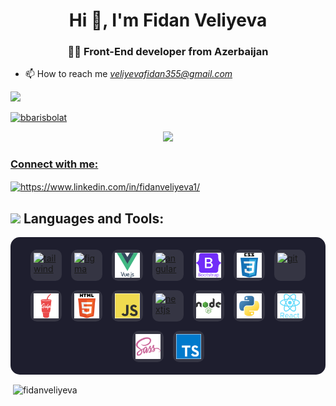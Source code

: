 

<h1 align="center">Hi 👋, I'm Fidan Veliyeva</h1>
<h3 align="center">👨‍💻 Front-End developer from Azerbaijan</h3>


- 📫 How to reach me *veliyevafidan355@gmail.com*

<img src="https://loading.io/asset/774373"/>

<p align="left"> <a href="https://github.com/fidanveliyeva/github-profile-trophy"><img src="https://github-profile-trophy.vercel.app/?username=fidanveliyeva&margin-w=15" alt="bbarisbolat" /></a> </p>
<p align="center">
  <img src="https://github-profile-trophy.vercel.app/?username=fidanveliyeva&theme=juicyfresh" /><a>
</p>

<p align="left"> <a href="https://angular.io" target="_blank" rel="noreferrer">  </p>


<h3 align="left">Connect with me:</h3>
<p align="left">
<a href="https://www.linkedin.com/in/fidan-veliyeva-5762a9316/" target="blank"><img align="center" src="https://raw.githubusercontent.com/rahuldkjain/github-profile-readme-generator/master/src/images/icons/Social/linked-in-alt.svg" alt="https://www.linkedin.com/in/fidanveliyeva1/" height="30" width="40" /></a>
</p>




<h2><img src="https://media2.giphy.com/media/QssGEmpkyEOhBCb7e1/giphy.gif?cid=ecf05e47a0n3gi1bfqntqmob8g9aid1oyj2wr3ds3mg700bl&rid=giphy.gif" width ="25">    Languages and Tools:</h2> 
 
<style>
  .icon-container {
    display: flex;
    flex-wrap: wrap;
    gap: 15px;
    justify-content: center;
    align-items: center;
    padding: 20px;
    background: #1e1e2e; /* Темный фон */
    border-radius: 15px;
  }

  .icon-container a {
    display: flex;
    justify-content: center;
    align-items: center;
    width: 50px;
    height: 50px;
    background: rgba(255, 255, 255, 0.1);
    border-radius: 10px;
    transition: transform 0.3s ease, box-shadow 0.3s ease;
  }

  .icon-container a:hover {
    transform: scale(1.2);
    box-shadow: 0px 4px 10px rgba(255, 255, 255, 0.3);
  }

  .icon-container img {
    width: 40px;
    height: 40px;
    transition: transform 0.3s ease;
  }

  .icon-container a:hover img {
    transform: rotate(10deg);
  }
</style>

<div class="icon-container">
  <a href="https://tailwindcss.com/" target="_blank" rel="noreferrer">
    <img src="https://www.vectorlogo.zone/logos/tailwindcss/tailwindcss-icon.svg" alt="tailwind"/>
  </a> 
  <a href="https://www.figma.com/" target="_blank" rel="noreferrer">
    <img src="https://www.vectorlogo.zone/logos/figma/figma-icon.svg" alt="figma"/>
  </a> 
  <a href="https://vuejs.org/" target="_blank" rel="noreferrer">
    <img src="https://raw.githubusercontent.com/devicons/devicon/master/icons/vuejs/vuejs-original-wordmark.svg" alt="vuejs"/>
  </a>
  <a href="https://angular.dev/" target="_blank" rel="noreferrer">
    <img src="https://angular.io/assets/images/logos/angular/angular.svg" alt="angular"/>
  </a>
  <a href="https://getbootstrap.com" target="_blank" rel="noreferrer">
    <img src="https://raw.githubusercontent.com/devicons/devicon/master/icons/bootstrap/bootstrap-plain-wordmark.svg" alt="bootstrap"/>
  </a>
  <a href="https://www.w3schools.com/css/" target="_blank" rel="noreferrer">
    <img src="https://raw.githubusercontent.com/devicons/devicon/master/icons/css3/css3-original-wordmark.svg" alt="css3"/>
  </a>
  <a href="https://git-scm.com/" target="_blank" rel="noreferrer">
    <img src="https://www.vectorlogo.zone/logos/git-scm/git-scm-icon.svg" alt="git"/>
  </a>
  <a href="https://gulpjs.com" target="_blank" rel="noreferrer">
    <img src="https://raw.githubusercontent.com/devicons/devicon/master/icons/gulp/gulp-plain.svg" alt="gulp"/>
  </a>
  <a href="https://www.w3.org/html/" target="_blank" rel="noreferrer">
    <img src="https://raw.githubusercontent.com/devicons/devicon/master/icons/html5/html5-original-wordmark.svg" alt="html5"/>
  </a>
  <a href="https://developer.mozilla.org/en-US/docs/Web/JavaScript" target="_blank" rel="noreferrer">
    <img src="https://raw.githubusercontent.com/devicons/devicon/master/icons/javascript/javascript-original.svg" alt="javascript"/>
  </a>
  <a href="https://nextjs.org/" target="_blank" rel="noreferrer">
    <img src="https://cdn.worldvectorlogo.com/logos/nextjs-2.svg" alt="nextjs"/>
  </a>
  <a href="https://nodejs.org" target="_blank" rel="noreferrer">
    <img src="https://raw.githubusercontent.com/devicons/devicon/master/icons/nodejs/nodejs-original-wordmark.svg" alt="nodejs"/>
  </a>
  <a href="https://www.python.org" target="_blank" rel="noreferrer">
    <img src="https://raw.githubusercontent.com/devicons/devicon/master/icons/python/python-original.svg" alt="python"/>
  </a>
  <a href="https://reactjs.org/" target="_blank" rel="noreferrer">
    <img src="https://raw.githubusercontent.com/devicons/devicon/master/icons/react/react-original-wordmark.svg" alt="react"/>
  </a>
  <a href="https://sass-lang.com" target="_blank" rel="noreferrer">
    <img src="https://raw.githubusercontent.com/devicons/devicon/master/icons/sass/sass-original.svg" alt="sass"/>
  </a>
  <a href="https://www.typescriptlang.org/" target="_blank" rel="noreferrer">
    <img src="https://raw.githubusercontent.com/devicons/devicon/master/icons/typescript/typescript-original.svg" alt="typescript"/>
  </a>
</div>


<p>&nbsp;<img align="center" src="https://github-readme-stats.vercel.app/api?username=fidanveliyeva&show_icons=true&locale=en" alt="fidanveliyeva" /></p>
















